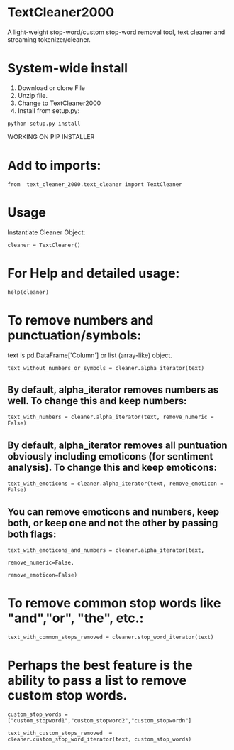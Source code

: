 # TextCleaner2000
A light-weight stop-word/custom stop-word removal tool, text cleaner and streaming tokenizer/cleaner.

# System-wide install
1) Download or clone File
2) Unzip file.
3) Change to TextCleaner2000
4) Install from setup.py:
```
python setup.py install
```
WORKING ON PIP INSTALLER
  
# Add to imports:
```
from  text_cleaner_2000.text_cleaner import TextCleaner
```
# Usage
Instantiate Cleaner Object:
```
cleaner = TextCleaner()
```
# For Help and detailed usage:
```
help(cleaner)
```
# To remove numbers and punctuation/symbols:
text is pd.DataFrame['Column'] or list (array-like) object.

```
text_without_numbers_or_symbols = cleaner.alpha_iterator(text)
```
## By default, alpha_iterator removes numbers as well. To change this and keep numbers:
```
text_with_numbers = cleaner.alpha_iterator(text, remove_numeric = False)
```
## By default, alpha_iterator removes all puntuation obviously including emoticons (for sentiment analysis). To change this and keep emoticons:
```
text_with_emoticons = cleaner.alpha_iterator(text, remove_emoticon = False)
```
## You can remove emoticons and numbers, keep both, or keep one and not the other by passing both flags:
```
text_with_emoticons_and_numbers = cleaner.alpha_iterator(text, 
                                                         remove_numeric=False, 
                                                         remove_emoticon=False)
```
# To remove common stop words like "and","or", "the", etc.:
```
text_with_common_stops_removed = cleaner.stop_word_iterator(text)
```
# Perhaps the best feature is the ability to pass a list to remove custom stop words.
```
custom_stop_words =["custom_stopword1","custom_stopword2","custom_stopwordn"]

text_with_custom_stops_removed  = cleaner.custom_stop_word_iterator(text, custom_stop_words)
```
